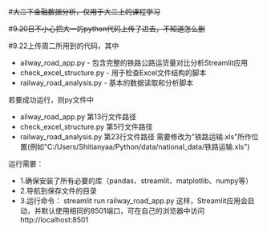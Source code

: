 #~~大二下金融数据分析，仅用于大二上的课程学习~~

#~~9.20日不小心把大一的python代码上传了进去，不知道怎么删~~

#9.22上传周二所用到的代码，其中
  - ailway_road_app.py - 包含完整的铁路公路运货量对比分析Streamlit应用
  - check_excel_structure.py - 用于检查Excel文件结构的脚本
  - railway_road_analysis.py - 基本的数据读取和分析脚本

  若要成功运行，则py文件中
  - ailway_road_app.py         第13行文件路径
  - check_excel_structure.py   第5行文件路径
  - railway_road_analysis.py   第23行文件路径
  需要修改为"铁路运输.xls"所作位置(例如"C:/Users/Shitianyaa/Python/data/national_data/铁路运输.xls")

  运行需要：
  - 1.确保安装了所有必要的库（pandas、streamlit、matplotlib、numpy等）
  - 2.导航到保存文件的目录
  - 3.运行命令： streamlit run railway_road_app.py
  这样，Streamlit应用会启动，并默认使用相同的8501端口，可在自己的浏览器中访问 http://localhost:8501
